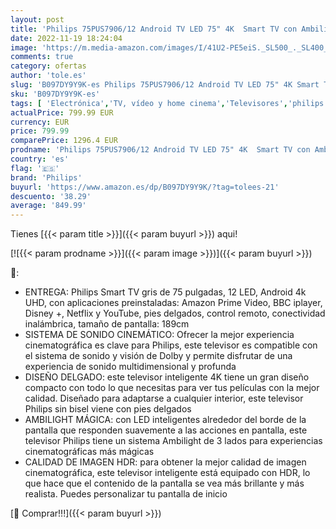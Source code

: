```yaml
---
layout: post
title: 'Philips 75PUS7906/12 Android TV LED 75" 4K  Smart TV con Ambilight de 3 Lados  Imagen HDR Vibrante  Dolby Vision cinematográfico y Sonido Atmos  Compatible con Google Assistant  Negro  2021'
date: 2022-11-19 18:24:04
image: 'https://m.media-amazon.com/images/I/41U2-PE5eiS._SL500_._SL400_.jpg'
comments: true
category: ofertas
author: 'tole.es'
slug: 'B097DY9Y9K-es Philips 75PUS7906/12 Android TV LED 75" 4K Smart TV con...'
sku: 'B097DY9Y9K-es'
tags: [ 'Electrónica','TV, vídeo y home cinema','Televisores','philips','smart','tv','🇪🇸', ]
actualPrice: 799.99 EUR
currency: EUR
price: 799.99
comparePrice: 1296.4 EUR
prodname: 'Philips 75PUS7906/12 Android TV LED 75" 4K  Smart TV con Ambilight de 3 Lados  Imagen HDR Vibrante  Dolby Vision cinematográfico y Sonido Atmos  Compatible con Google Assistant  Negro  2021'
country: 'es'
flag: '🇪🇸'
brand: 'Philips'
buyurl: 'https://www.amazon.es/dp/B097DY9Y9K/?tag=tolees-21'
descuento: '38.29'
average: '849.99'
---
```


Tienes [{{< param title >}}]({{< param buyurl >}}) aqui!

[![{{< param prodname >}}]({{< param image >}})]({{< param buyurl >}})

🔎:

- ENTREGA: Philips Smart TV gris de 75 pulgadas, 12 LED, Android 4k UHD, con aplicaciones preinstaladas: Amazon Prime Video, BBC iplayer, Disney +, Netflix y YouTube, pies delgados, control remoto, conectividad inalámbrica, tamaño de pantalla: 189cm
- SISTEMA DE SONIDO CINEMÁTICO: Ofrecer la mejor experiencia cinematográfica es clave para Philips, este televisor es compatible con el sistema de sonido y visión de Dolby y permite disfrutar de una experiencia de sonido multidimensional y profunda
- DISEÑO DELGADO: este televisor inteligente 4K tiene un gran diseño compacto con todo lo que necesitas para ver tus películas con la mejor calidad. Diseñado para adaptarse a cualquier interior, este televisor Philips sin bisel viene con pies delgados
- AMBILIGHT MÁGICA: con LED inteligentes alrededor del borde de la pantalla que responden suavemente a las acciones en pantalla, este televisor Philips tiene un sistema Ambilight de 3 lados para experiencias cinematográficas más mágicas
- CALIDAD DE IMAGEN HDR: para obtener la mejor calidad de imagen cinematográfica, este televisor inteligente está equipado con HDR, lo que hace que el contenido de la pantalla se vea más brillante y más realista. Puedes personalizar tu pantalla de inicio

[🛒 Comprar!!!]({{< param buyurl >}})
